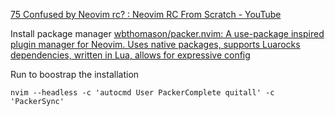 [ 75  Confused by Neovim rc? : Neovim RC From Scratch - YouTube](https://www.youtube.com/watch?v=w7i4amO_zaE)

Install package manager [wbthomason/packer.nvim: A use-package inspired plugin manager for Neovim. Uses native packages, supports Luarocks dependencies, written in Lua, allows for expressive config](https://github.com/wbthomason/packer.nvim)

Run to boostrap the installation

```
nvim --headless -c 'autocmd User PackerComplete quitall' -c 'PackerSync'
```

